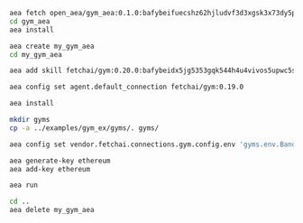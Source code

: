 ``` bash
aea fetch open_aea/gym_aea:0.1.0:bafybeifuecshz62hjludvf3d3xgsk3x73dy5p5esptqjifz7na472ajhoe --remote
cd gym_aea
aea install
```
``` bash
aea create my_gym_aea
cd my_gym_aea
```
``` bash
aea add skill fetchai/gym:0.20.0:bafybeidx5jg5353gqk544h4u4vivos5upwc5sfy4xjmvf6ppzinzbmpfxe --remote
```
``` bash
aea config set agent.default_connection fetchai/gym:0.19.0
```
``` bash
aea install
```
``` bash
mkdir gyms
cp -a ../examples/gym_ex/gyms/. gyms/
```
``` bash
aea config set vendor.fetchai.connections.gym.config.env 'gyms.env.BanditNArmedRandom'
```
``` bash
aea generate-key ethereum
aea add-key ethereum
```
``` bash
aea run
```
``` bash
cd ..
aea delete my_gym_aea
```
